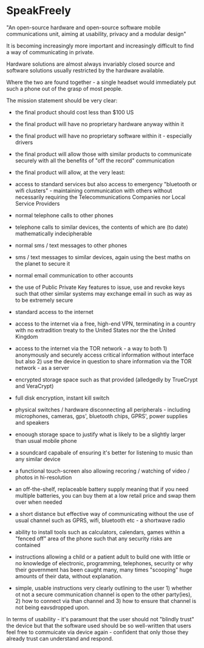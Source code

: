 # SpeakFreely
"An open-source hardware and open-source software mobile communications unit, aiming at usability, privacy and a modular design"

It is becoming increasingly more important and increasingly difficult to find a way of communicating in private.

Hardware solutions are almost always invariably closed source and software solutions usually restricted by the hardware available.

Where the two are found together - a single headset would immediately put such a phone out of the grasp of most people.

The mission statement should be very clear:

* the final product should cost less than $100 US
* the final product will have no proprietary hardware anyway within it
* the final product will have no proprietary software within it - especially drivers
* the final product will allow those with similar products to communicate securely with all the benefits of "off the record" communication

* the final product will allow, at the very least:

* access to standard services but also access to emergency "bluetooth or wifi clusters" - maintaining communication with others without necessarily requiring the Telecommunications Companies nor Local Service Providers

* normal telephone calls to other phones
* telephone calls to similar devices, the contents of which are (to date) mathematically indecipherable

* normal sms / text messages to other phones
* sms / text messages to similar devices, again using the best maths on the planet to secure it

* normal email communication to other accounts
* the use of Public Private Key features to issue, use and revoke keys such that other similar systems may exchange email in such as way as to be extremely secure

* standard access to the internet
* access to the internet via a free, high-end VPN, terminating in a country with no extradition treaty to the United States nor the the United Kingdom

* access to the internet via the TOR network - a way to both 1) anonymously and securely access critical information without interface but also 2) use the device in question to share information via the TOR network - as a server

* encrypted storage space such as that provided (alledgedly by TrueCrypt and VeraCrypt)

* full disk encryption, instant kill switch

* physical switches / hardware disconnecting all peripherals - including microphones, cameras, gps', bluetooth chips, GPRS', power supplies and speakers

* enoough storage space to justify what is likely to be a slightly larger than usual mobile phone

* a soundcard capabale of ensuring it's better for listening to music than any similar device

* a functional touch-screen also allowing recoring / watching of video / photos in hi-resolution

* an off-the-shelf, replaceable battery supply meaning that if you need multiple batteries, you can buy them at a low retail price and swap them over when needed

* a short distance but effective way of communicating without the use of usual channel such as GPRS, wifi, bluetooth etc - a shortwave radio

* ability to install tools such as calculators, calendars, games within a "fenced off" area of the phone such that any security risks are contained

* instructions allowing a child or a patient adult to build one with little or no knowledge of electronic, programming, telephones, security or why their government has been caught many, many times "scooping" huge amounts of their data, without explanation.

* simple, usable instructions very clearly outlining to the user 1) whether ot not a secure communication channel is open to the other party(ies), 2) how to connect via than channel and 3) how to ensure that channel is not being eavsdropped upon.

In terms of usability - it's paramount that the user should not "blindly trust" the device but that the software used should be so well-written that users feel free to commuicate via device again - confident that only those they already  trust can understand and respond.
